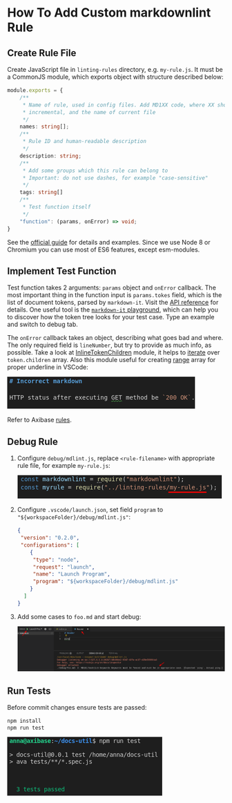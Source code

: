 # How To Add Custom markdownlint Rule

## Create Rule File

Create JavaScript file in `linting-rules` directory, e.g. `my-rule.js`. It must be a CommonJS module, which exports object with structure described below:

```typescript
module.exports = {
    /**
     * Name of rule, used in config files. Add MD1XX code, where XX should be
     * incremental, and the name of current file
     */
    names: string[];
    /**
     * Rule ID and human-readable description
     */
    description: string;
    /**
     * Add some groups which this rule can belong to
     * Important: do not use dashes, for example "case-sensitive"
     */
    tags: string[]
    /**
     * Test function itself
     */
    "function": (params, onError) => void;
}
```

See the [official guide](https://github.com/DavidAnson/markdownlint/blob/master/doc/CustomRules.md) for details and examples.
Since we use Node 8 or Chromium you can use most of ES6 features, except esm-modules.

## Implement Test Function

Test function takes 2 arguments: `params` object and `onError` callback.
The most important thing in the function input is `params.tokes` field, which is the list of document tokens, parsed by `markdown-it`. Visit the [API reference](https://markdown-it.github.io/markdown-it/#Token) for details.
One useful tool is the [`markdown-it` playground](https://markdown-it.github.io/), which can help you to discover how the token tree looks for your test case. Type an example and switch to debug tab.

The `onError` callback takes an object, describing what goes bad and where. The only required field is `lineNumber`, but try to provide as much info, as possible. Take a look at [InlineTokenChildren](../linting-rules/common/inlineTokenChildren.js) module, it helps to [iterate](../linting-rules/backtick-keywords.js#L73) over `token.children` array. Also this module useful for creating [range](../linting-rules/backtick-keywords.js#L90) array for proper underline in VSCode:

![](./images/vscode_underline.png)

Refer to Axibase [rules](../README.md#custom-rules).

## Debug Rule

1. Configure `debug/mdlint.js`, replace `<rule-filename>` with appropriate rule file, for example `my-rule.js`:

    ![](./images/debug_myrule.png)

2. Configure `.vscode/launch.json`, set field `program` to `"${workspaceFolder}/debug/mdlint.js"`:

    ```json
    {
     "version": "0.2.0",
     "configurations": [
        {
         "type": "node",
         "request": "launch",
         "name": "Launch Program",
         "program": "${workspaceFolder}/debug/mdlint.js"
        }
      ]
    }
    ```

3. Add some cases to `foo.md` and start debug:

   ![](./images/debug.png)

## Run Tests

Before commit changes ensure tests are passed:

```node
npm install
npm run test
```

![](./images/tests_passed.png)
